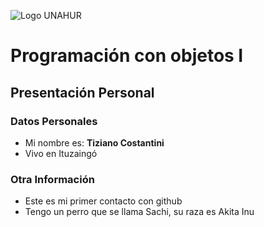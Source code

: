 ![Logo UNAHUR](./UNAHUR.png)

# Programación con objetos I
## Presentación Personal

### Datos Personales
- Mi nombre es: **Tiziano Costantini**
- Vivo en Ituzaingó


### Otra Información
- Este es mi primer contacto con github
- Tengo un perro que se llama Sachi, su raza es Akita Inu
  
